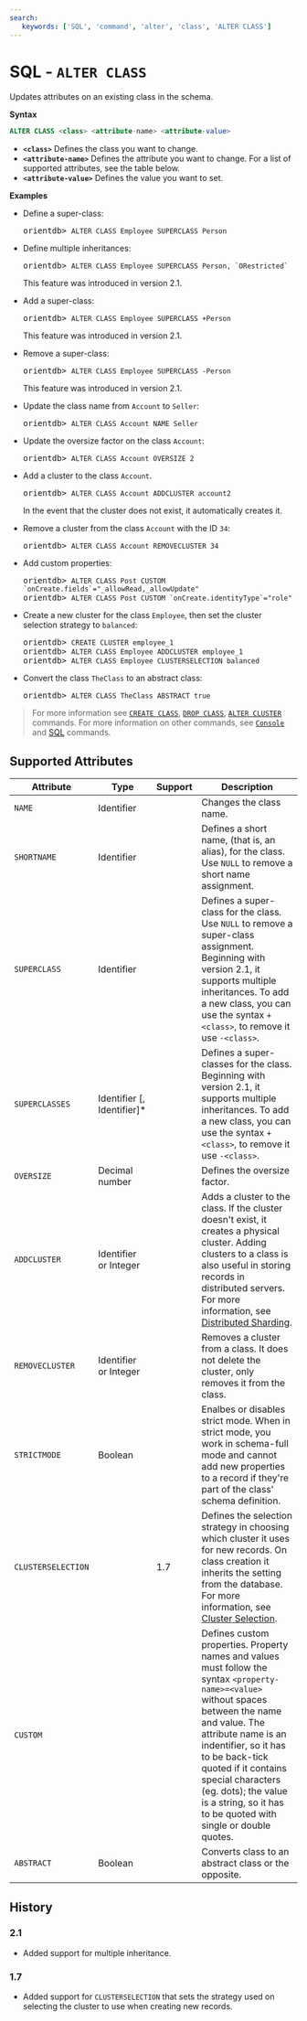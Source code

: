 ```yaml
---
search:
   keywords: ['SQL', 'command', 'alter', 'class', 'ALTER CLASS']
---
```


# SQL - `ALTER CLASS`

Updates attributes on an existing class in the schema.

**Syntax**

```sql
ALTER CLASS <class> <attribute-name> <attribute-value>
```

- **`<class>`** Defines the class you want to change.
- **`<attribute-name>`** Defines the attribute you want to change.  For a list of supported attributes, see the table below.
- **`<attribute-value>`** Defines the value you want to set.
  

**Examples**

- Define a super-class:

  <pre>
  orientdb> <code class='lang-sql userinput'>ALTER CLASS Employee SUPERCLASS Person</code>
  </pre>

- Define multiple inheritances:

  <pre>
  orientdb> <code class='lang-sql userinput'>ALTER CLASS Employee SUPERCLASS Person, `ORestricted`</code>
  </pre>

  This feature was introduced in version 2.1.

- Add a super-class:

  <pre>
  orientdb> <code class="lang-sql userinput">ALTER CLASS Employee SUPERCLASS +Person</code>
  </pre>

  This feature was introduced in version 2.1.

- Remove a super-class:

  <pre>
  orientdb> <code class="lang-sql userinput">ALTER CLASS Employee SUPERCLASS -Person</code>
  </pre>

  This feature was introduced in version 2.1.

- Update the class name from `Account` to `Seller`:

  <pre>
  orientdb> <code class="lang-sql userinput">ALTER CLASS Account NAME Seller</code>
  </pre>

- Update the oversize factor on the class `Account`:

  <pre>
  orientdb> <code class='lang-sql userinput'>ALTER CLASS Account OVERSIZE 2</code>
  </pre>

- Add a cluster to the class `Account`.

  <pre>
  orientdb> <code class="lang-sql userinput">ALTER CLASS Account ADDCLUSTER account2</code>
  </pre>

  In the event that the cluster does not exist, it automatically creates it.

- Remove a cluster from the class `Account` with the ID `34`:

  <pre>
  orientdb> <code class='lang-sql userinput'>ALTER CLASS Account REMOVECLUSTER 34</code>
  </pre>

- Add custom properties:

  <pre>
  orientdb> <code class='lang-sql userinput'>ALTER CLASS Post CUSTOM `onCreate.fields`="_allowRead,_allowUpdate"</code>
  orientdb> <code class='lang-sql userinput'>ALTER CLASS Post CUSTOM `onCreate.identityType`="role"</code>
  </pre>

- Create a new cluster for the class `Employee`, then set the cluster selection strategy to `balanced`:

  <pre>
  orientdb> <code class='lang-sql userinput'>CREATE CLUSTER employee_1</code>
  orientdb> <code class='lang-sql userinput'>ALTER CLASS Employee ADDCLUSTER employee_1</code>
  orientdb> <code class='lang-sql userinput'>ALTER CLASS Employee CLUSTERSELECTION balanced</code>
  </pre>

- Convert the class `TheClass` to an abstract class:

  <pre>
  orientdb> <code class="lang-sql userinput">ALTER CLASS TheClass ABSTRACT true</code>
  </pre>

>For more information see [`CREATE CLASS`](SQL-Create-Class.md), [`DROP CLASS`](SQL-Drop-Class.md), [`ALTER CLUSTER`](SQL-Alter-Cluster.md) commands.  For more information on other commands, see [`Console`](../console/Console-Commands.md) and [SQL](SQL.md) commands.


## Supported Attributes

| Attribute | Type | Support| Description |
|---|---|---|---|
| `NAME` | Identifier | | Changes the class name. |
| `SHORTNAME`| Identifier | | Defines a short name, (that is, an alias), for the class.  Use `NULL` to remove a short name assignment. |
| `SUPERCLASS` | Identifier | | Defines a super-class for the class.  Use `NULL` to remove a super-class assignment.  Beginning with version 2.1, it supports multiple inheritances. To add a new class, you can use the syntax `+<class>`, to remove it use `-<class>`.|
| `SUPERCLASSES` | Identifier \[, Identifier\]* | | Defines a super-classes for the class.  Beginning with version 2.1, it supports multiple inheritances. To add a new class, you can use the syntax `+<class>`, to remove it use `-<class>`.|
| `OVERSIZE`| Decimal number | | Defines the oversize factor. |
| `ADDCLUSTER` | Identifier or Integer | | Adds a cluster to the class.  If the cluster doesn't exist, it creates a physical cluster. Adding clusters to a class is also useful in storing records in distributed servers.  For more information, see [Distributed Sharding](../distributed/Distributed-Sharding.md). |
| `REMOVECLUSTER` | Identifier or Integer | | Removes a cluster from a class.  It does not delete the cluster, only removes it from the class. |
| `STRICTMODE` | Boolean | | Enalbes or disables strict mode.  When in strict mode, you work in schema-full mode and cannot add new properties to a record if they're part of the class' schema definition. |
| `CLUSTERSELECTION` | | 1.7 | Defines the selection strategy in choosing which cluster it uses for new records.  On class creation it inherits the setting from the database.  For more information, see [Cluster Selection](../misc/Cluster-Selection.md).|
| `CUSTOM` | | | Defines custom properties.  Property names and values must follow the syntax `<property-name>=<value>` without spaces between the name and value. The attribute name is an indentifier, so it has to be back-tick quoted if it contains special characters (eg. dots); the value is a string, so it has to be quoted with single or double quotes.|
| `ABSTRACT` | Boolean | | Converts class to an abstract class or the opposite. |



## History

### 2.1

- Added support for multiple inheritance.

### 1.7

- Added support for `CLUSTERSELECTION` that sets the strategy used on selecting the cluster to use when creating new records.
